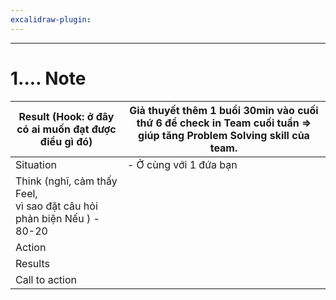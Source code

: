 ```yaml
---
excalidraw-plugin:
---
```

---
# 1.... Note 


| Result (Hook: ở đây có ai muốn đạt được điều gì đó)                        | Giả thuyết thêm 1 buổi 30min vào cuối thứ 6 để check in Team cuối tuần => giúp tăng Problem Solving skill của team. <br> |
| -------------------------------------------------------------------------- | ------------------------------------------------------------------------------------------------------------------------ |
| Situation                                                                  | - Ở cùng với 1 đứa bạn                                                                                                   |
| Think (nghĩ, cảm thấy Feel, <br>vì sao đặt câu hỏi phản biện Nếu ) - 80-20 | <br>                                                                                                                     |
| Action                                                                     | <br>                                                                                                                     |
| Results                                                                    |                                                                                                                          |
| Call to action                                                             |                                                                                                                          |